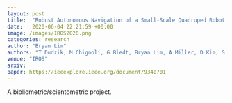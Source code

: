 ```yaml
---
layout: post
title:  "Robust Autonomous Navigation of a Small-Scale Quadruped Robot in Real-World Environments"
date:   2020-06-04 22:21:59 +00:00
image: /images/IROS2020.png
categories: research
author: "Bryan Lim"
authors: "T Dudzik, M Chignoli, G Bledt, Bryan Lim, A Miller, D Kim, S Kim"
venue: "IROS"
arxiv:
paper: https://ieeexplore.ieee.org/document/9340701
---
```

A bibliometric/scientometric project. 